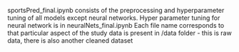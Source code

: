sportsPred_final.ipynb consists of the preprocessing and hyperparameter tuning of all models except neural networks.
Hyper parameter tuning for neural network is in neuralNets_final.ipynb
Each file name corresponds to that particular aspect of the study
data is present in /data folder - this is raw data, there is also another cleaned dataset
